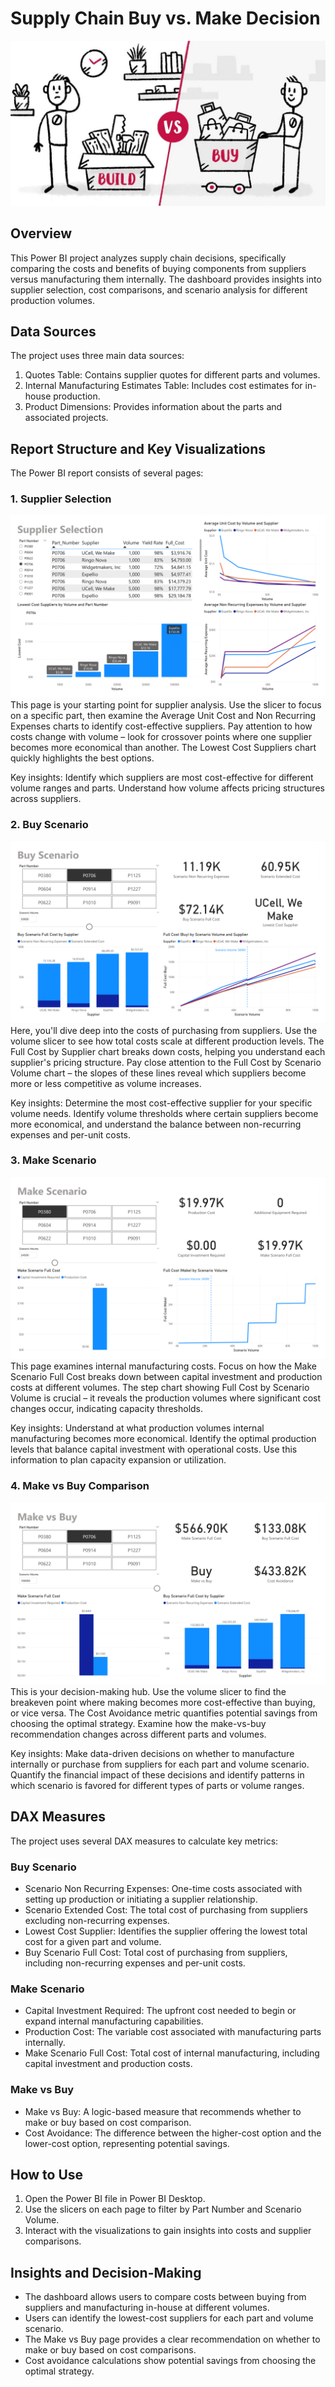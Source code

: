 # Supply Chain Buy vs. Make Decision
![build_vs_buy](pictures/build_vs_buy.jpg)

## Overview
This Power BI project analyzes supply chain decisions, specifically comparing the costs and benefits of buying components from suppliers versus manufacturing them internally. The dashboard provides insights into supplier selection, cost comparisons, and scenario analysis for different production volumes.

## Data Sources
The project uses three main data sources:
1. Quotes Table: Contains supplier quotes for different parts and volumes.
2. Internal Manufacturing Estimates Table: Includes cost estimates for in-house production.
3. Product Dimensions: Provides information about the parts and associated projects.

## Report Structure and Key Visualizations
The Power BI report consists of several pages:

### 1. Supplier Selection
![Supplier_Selection](pictures/Supplier_Selection.png)
This page is your starting point for supplier analysis. Use the slicer to focus on a specific part, then examine the Average Unit Cost and Non Recurring Expenses charts to identify cost-effective suppliers. Pay attention to how costs change with volume – look for crossover points where one supplier becomes more economical than another. The Lowest Cost Suppliers chart quickly highlights the best options.

Key insights: Identify which suppliers are most cost-effective for different volume ranges and parts. Understand how volume affects pricing structures across suppliers.

### 2. Buy Scenario
![Buy_Scenario](pictures/Buy_Scenario.png)
Here, you'll dive deep into the costs of purchasing from suppliers. Use the volume slicer to see how total costs scale at different production levels. The Full Cost by Supplier chart breaks down costs, helping you understand each supplier's pricing structure. Pay close attention to the Full Cost by Scenario Volume chart – the slopes of these lines reveal which suppliers become more or less competitive as volume increases.

Key insights: Determine the most cost-effective supplier for your specific volume needs. Identify volume thresholds where certain suppliers become more economical, and understand the balance between non-recurring expenses and per-unit costs.

### 3. Make Scenario
![Make_Scenario](pictures/Make_Scenario.png)
This page examines internal manufacturing costs. Focus on how the Make Scenario Full Cost breaks down between capital investment and production costs at different volumes. The step chart showing Full Cost by Scenario Volume is crucial – it reveals the production volumes where significant cost changes occur, indicating capacity thresholds.

Key insights: Understand at what production volumes internal manufacturing becomes more economical. Identify the optimal production levels that balance capital investment with operational costs. Use this information to plan capacity expansion or utilization.

### 4. Make vs Buy Comparison
![Make_vs_Buy_Comparison](pictures/Make_vs_Buy_Comparison.png)
This is your decision-making hub. Use the volume slicer to find the breakeven point where making becomes more cost-effective than buying, or vice versa. The Cost Avoidance metric quantifies potential savings from choosing the optimal strategy. Examine how the make-vs-buy recommendation changes across different parts and volumes.

Key insights: Make data-driven decisions on whether to manufacture internally or purchase from suppliers for each part and volume scenario. Quantify the financial impact of these decisions and identify patterns in which scenario is favored for different types of parts or volume ranges.

## DAX Measures
The project uses several DAX measures to calculate key metrics:

### Buy Scenario
- Scenario Non Recurring Expenses: One-time costs associated with setting up production or initiating a supplier relationship.
- Scenario Extended Cost: The total cost of purchasing from suppliers excluding non-recurring expenses.
- Lowest Cost Supplier: Identifies the supplier offering the lowest total cost for a given part and volume.
- Buy Scenario Full Cost: Total cost of purchasing from suppliers, including non-recurring expenses and per-unit costs.

### Make Scenario
- Capital Investment Required: The upfront cost needed to begin or expand internal manufacturing capabilities.
- Production Cost: The variable cost associated with manufacturing parts internally.
- Make Scenario Full Cost: Total cost of internal manufacturing, including capital investment and production costs.

### Make vs Buy
- Make vs Buy: A logic-based measure that recommends whether to make or buy based on cost comparison.
- Cost Avoidance: The difference between the higher-cost option and the lower-cost option, representing potential savings.

## How to Use
1. Open the Power BI file in Power BI Desktop.
2. Use the slicers on each page to filter by Part Number and Scenario Volume.
3. Interact with the visualizations to gain insights into costs and supplier comparisons.

## Insights and Decision-Making
- The dashboard allows users to compare costs between buying from suppliers and manufacturing in-house at different volumes.
- Users can identify the lowest-cost suppliers for each part and volume scenario.
- The Make vs Buy page provides a clear recommendation on whether to make or buy based on cost comparisons.
- Cost avoidance calculations show potential savings from choosing the optimal strategy.
